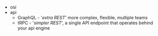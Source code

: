 - osi
- api
	- GraphQL - '*extra REST*' more complex, flexible, multiple teams
	- tRPC - '*simpler REST*', a single API endpoint that operates behind your api engine
